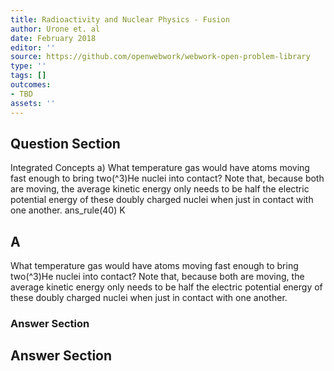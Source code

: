 ```yaml
---
title: Radioactivity and Nuclear Physics - Fusion
author: Urone et. al
date: February 2018
editor: ''
source: https://github.com/openwebwork/webwork-open-problem-library
type: ''
tags: []
outcomes:
- TBD
assets: ''
---
```


## Question Section 

Integrated Concepts 
a) What temperature gas would have atoms moving fast enough to bring two(^3)He nuclei into contact? Note that, because both are moving, the average kinetic energy only needs to be half the electric potential energy of these doubly charged nuclei when just in contact with one another. 
ans_rule(40) K

## A
What temperature gas would have atoms moving fast enough to bring two(^3)He nuclei into contact? Note that, because both are moving, the average kinetic energy only needs to be half the electric potential energy of these doubly charged nuclei when just in contact with one another. 
### Answer Section


## Answer Section

